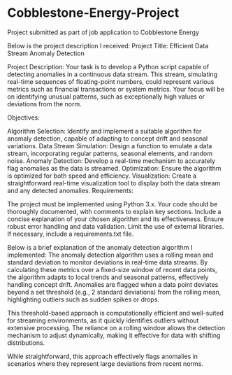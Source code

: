 # Cobblestone-Energy-Project
Project submitted as part of job application to Cobblestone Energy

Below is the project description I received:
Project Title:
Efficient Data Stream Anomaly Detection

Project Description:
Your task is to develop a Python script capable of detecting anomalies in a continuous data stream. This stream, simulating real-time sequences of floating-point numbers, could represent various metrics such as financial transactions or system metrics. Your focus will be on identifying unusual patterns, such as exceptionally high values or deviations from the norm.

Objectives:

Algorithm Selection: Identify and implement a suitable algorithm for anomaly detection, capable of adapting to concept drift and seasonal variations.
Data Stream Simulation: Design a function to emulate a data stream, incorporating regular patterns, seasonal elements, and random noise.
Anomaly Detection: Develop a real-time mechanism to accurately flag anomalies as the data is streamed.
Optimization: Ensure the algorithm is optimized for both speed and efficiency.
Visualization: Create a straightforward real-time visualization tool to display both the data stream and any detected anomalies.
Requirements:

The project must be implemented using Python 3.x.
Your code should be thoroughly documented, with comments to explain key sections.
Include a concise explanation of your chosen algorithm and its effectiveness.
Ensure robust error handling and data validation.
Limit the use of external libraries. If necessary, include a requirements.txt file.

Below is a brief explanation of the anomaly detection algorithm I implemented:
The anomaly detection algorithm uses a rolling mean and standard deviation to monitor deviations in real-time data streams. By calculating these metrics over a fixed-size window of recent data points, the algorithm adapts to local trends and seasonal patterns, effectively handling concept drift. Anomalies are flagged when a data point deviates beyond a set threshold (e.g., 2 standard deviations) from the rolling mean, highlighting outliers such as sudden spikes or drops.

This threshold-based approach is computationally efficient and well-suited for streaming environments, as it quickly identifies outliers without extensive processing. The reliance on a rolling window allows the detection mechanism to adjust dynamically, making it effective for data with shifting distributions.

While straightforward, this approach effectively flags anomalies in scenarios where they represent large deviations from recent norms.
